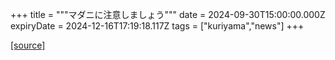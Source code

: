 +++
title = """マダニに注意しましょう"""
date = 2024-09-30T15:00:00.000Z
expiryDate = 2024-12-16T17:19:18.117Z
tags = ["kuriyama","news"]
+++


[[source]](https://www.town.kuriyama.hokkaido.jp/soshiki/38/28902.html)
